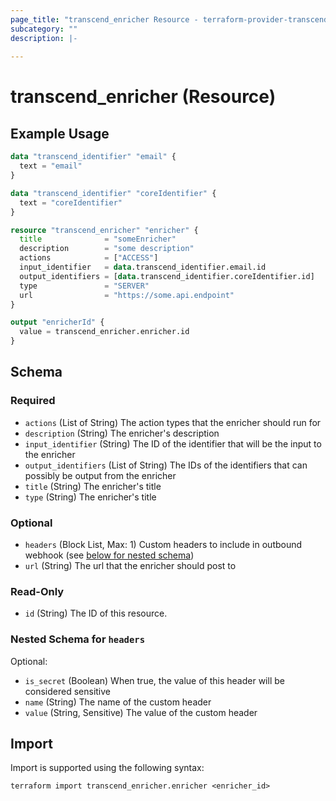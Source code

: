 ```yaml
---
page_title: "transcend_enricher Resource - terraform-provider-transcend"
subcategory: ""
description: |-
  
---
```


# transcend_enricher (Resource)



## Example Usage

```terraform
data "transcend_identifier" "email" {
  text = "email"
}

data "transcend_identifier" "coreIdentifier" {
  text = "coreIdentifier"
}

resource "transcend_enricher" "enricher" {
  title              = "someEnricher"
  description        = "some description"
  actions            = ["ACCESS"]
  input_identifier   = data.transcend_identifier.email.id
  output_identifiers = [data.transcend_identifier.coreIdentifier.id]
  type               = "SERVER"
  url                = "https://some.api.endpoint"
}

output "enricherId" {
  value = transcend_enricher.enricher.id
}
```

<!-- schema generated by tfplugindocs -->
## Schema

### Required

- `actions` (List of String) The action types that the enricher should run for
- `description` (String) The enricher's description
- `input_identifier` (String) The ID of the identifier that will be the input to the enricher
- `output_identifiers` (List of String) The IDs of the identifiers that can possibly be output from the enricher
- `title` (String) The enricher's title
- `type` (String) The enricher's title

### Optional

- `headers` (Block List, Max: 1) Custom headers to include in outbound webhook (see [below for nested schema](#nestedblock--headers))
- `url` (String) The url that the enricher should post to

### Read-Only

- `id` (String) The ID of this resource.

<a id="nestedblock--headers"></a>
### Nested Schema for `headers`

Optional:

- `is_secret` (Boolean) When true, the value of this header will be considered sensitive
- `name` (String) The name of the custom header
- `value` (String, Sensitive) The value of the custom header

## Import

Import is supported using the following syntax:

```shell
terraform import transcend_enricher.enricher <enricher_id>
```